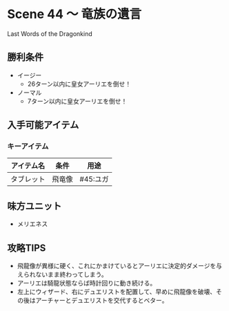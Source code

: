 # Scene 44 ～ 竜族の遺言  

Last Words of the Dragonkind

## 勝利条件 

- イージー
  - 26ターン以内に皇女アーリエを倒せ！
- ノーマル
  - 7ターン以内に皇女アーリエを倒せ！

## 入手可能アイテム 

### キーアイテム

|アイテム名|条件|用途|
|---|---|---|
|タブレット|飛竜像|#45:ユガ|

## 味方ユニット 

- メリエネス

## 攻略TIPS 

- 飛龍像が異様に硬く、これにかまけているとアーリエに決定的ダメージを与えられないまま終わってしまう。
- アーリエは騎龍状態ならば時計回りに動き続ける。
- 左上にウィザード、右にデュエリストを配置して、早めに飛龍像を破壊、その後はアーチャーとデュエリストを交代するとベター。

